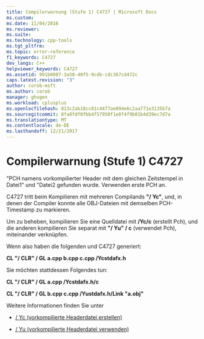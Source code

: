 ```yaml
---
title: Compilerwarnung (Stufe 1) C4727 | Microsoft Docs
ms.custom: 
ms.date: 11/04/2016
ms.reviewer: 
ms.suite: 
ms.technology: cpp-tools
ms.tgt_pltfrm: 
ms.topic: error-reference
f1_keywords: C4727
dev_langs: C++
helpviewer_keywords: C4727
ms.assetid: 991b0087-3a50-40f5-9cdb-cdc367cd472c
caps.latest.revision: "3"
author: corob-msft
ms.author: corob
manager: ghogen
ms.workload: cplusplus
ms.openlocfilehash: 813c2ab18cc81c4477ae094e6c2aa771e3135b7a
ms.sourcegitcommit: 8fa8fdf0fbb4f57950f1e8f4f9b81b4d39ec7d7a
ms.translationtype: MT
ms.contentlocale: de-DE
ms.lasthandoff: 12/21/2017
---
```

# <a name="compiler-warning-level-1-c4727"></a>Compilerwarnung (Stufe 1) C4727
"PCH namens vorkompilierter Header mit dem gleichen Zeitstempel in Datei1" und "Datei2 gefunden wurde.  Verwenden erste PCH an.  
  
 C4727 tritt beim Kompilieren mit mehreren Compilands **"/ Yc"**, und, in denen der Compiler konnte alle OBJ-Dateien mit demselben PCH-Timestamp zu markieren.  
  
 Um zu beheben, kompilieren Sie eine Quelldatei mit **/Yc/c** (erstellt Pch), und die anderen kompilieren Sie separat mit **"/ Yu" / c** (verwendet Pch), miteinander verknüpfen.  
  
 Wenn also haben die folgenden und C4727 generiert:  
  
 **CL "/ CLR" / GL a.cpp b.cpp c.cpp /Ycstdafx.h**  
  
 Sie möchten stattdessen Folgendes tun:  
  
 **CL "/ CLR" / GL a.cpp /Ycstdafx.h/c**  
  
 **CL "/ CLR" / GL b.cpp c.cpp /Yustdafx.h/Link "a.obj"**  
  
 Weitere Informationen finden Sie unter  
  
-   [/ Yc (vorkompilierte Headerdatei erstellen)](../../build/reference/yc-create-precompiled-header-file.md)  
  
-   [/ Yu (vorkompilierte Headerdatei verwenden)](../../build/reference/yu-use-precompiled-header-file.md)